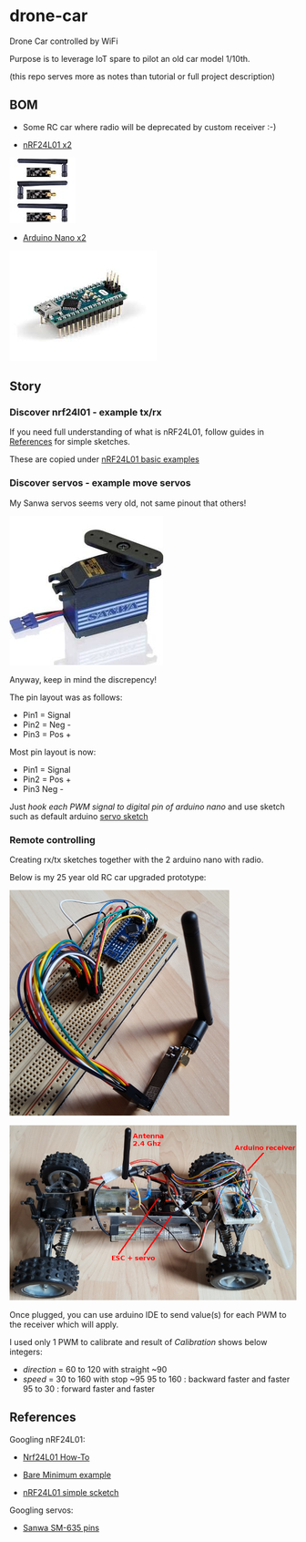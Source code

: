 
# drone-car

Drone Car controlled by WiFi

Purpose is to leverage IoT spare to pilot an old car model 1/10th.

(this repo serves more as notes than tutorial or full project description)


## BOM

* Some RC car where radio will be deprecated by custom receiver :-)


* [nRF24L01 x2](https://www.amazon.fr/dp/B06WD17WLS/ref=pe_386181_51767671_TE_dp_1)

![nRF24L01](res/nrf24.jpg)

* [Arduino Nano x2](http://www.ebay.fr/sch/i.html?_from=R40&_trksid=p2047675.m570.l1313.TR6.TRC1.A0.H0.Xarduino+nano.TRS0&_nkw=arduino+nano&_sacat=0)

![Arduino Nano](res/arduino-nano.jpg)


## Story

### Discover nrf24l01 - example tx/rx


If you need full understanding of what is nRF24L01, follow guides in [References](#references) for simple sketches.

These are copied under [nRF24L01 basic examples](references/01-discover-rf24)


### Discover servos - example move servos

My Sanwa servos seems very old, not same pinout that others!

![Sanwa](res/sanwa-servo.jpg)

Anyway, keep in mind the discrepency!

The pin layout was as follows:
* Pin1 = Signal
* Pin2 = Neg -
* Pin3 = Pos +

Most pin layout is now:
* Pin1 = Signal
* Pin2 = Pos +
* Pin3 Neg -

Just *hook each PWM signal to digital pin of arduino nano* and use sketch such as default arduino [servo sketch](references/02-discover-servos)


### Remote controlling

Creating rx/tx sketches together with the 2 arduino nano with radio.

Below is my 25 year old RC car upgraded prototype:

![Controller](res/breadboard-controller.png)

![Car receiver](res/breadboard-receiver.png)

Once plugged, you can use arduino IDE to send value(s) for each PWM to the receiver which will apply.

I used only 1 PWM to calibrate and result of *Calibration* shows below integers:
* *direction* = 60 to 120 with straight ~90 
* *speed* = 30 to 160 with stop ~95
  95 to 160 : backward faster and faster
  95 to 30  : forward faster and faster

## References


Googling nRF24L01:

* [Nrf24L01 How-To](https://arduino-info.wikispaces.com/Nrf24L01-2.4GHz-HowTo#lib)

* [Bare Minimum example](https://arduino-info.wikispaces.com/Nrf24L01-2.4GHz-ExampleSketches#bm1)

* [nRF24L01 simple scketch](http://www.elec-cafe.com/multiple-nodes-nrf24l01-wireless-temperature-ds18b20-with-arduino-uno-2-transmitter-1-receiver/)


Googling servos:

* [Sanwa SM-635 pins](http://www.rcmf.co.uk/4um/rc-radio-gear/sanwa-servo-wiring/)


